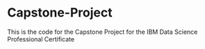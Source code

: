 # Capstone-Project

This is the code for the Capstone Project for the IBM Data Science Professional Certificate
